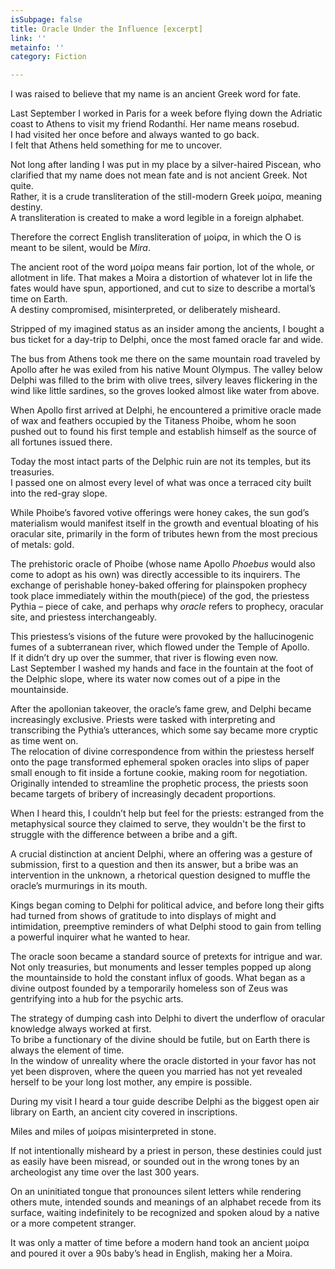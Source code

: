 ```yaml
---
isSubpage: false
title: Oracle Under the Influence [excerpt]
link: ''
metainfo: ''
category: Fiction

---
```

I was raised to believe that my name is an ancient Greek word for fate.

Last September I worked in Paris for a week before flying down the Adriatic coast to Athens to visit my friend Rodanthí. Her name means rosebud.  
I had visited her once before and always wanted to go back.  
I felt that Athens held something for me to uncover.

Not long after landing I was put in my place by a silver-haired Piscean, who clarified that my name does not mean fate and is not ancient Greek. Not quite.  
Rather, it is a crude transliteration of the still-modern Greek μοίρα, meaning destiny.  
A transliteration is created to make a word legible in a foreign alphabet.

Therefore the correct English transliteration of μοίρα, in which the O is meant to be silent, would be _Mira_.

The ancient root of the word μοίρα means fair portion, lot of the whole, or allotment in life. That makes a Moira a distortion of whatever lot in life the fates would have spun, apportioned, and cut to size to describe a mortal’s time on Earth.  
A destiny compromised, misinterpreted, or deliberately misheard.

Stripped of my imagined status as an insider among the ancients, I bought a bus ticket for a day-trip to Delphi, once the most famed oracle far and wide.

The bus from Athens took me there on the same mountain road traveled by Apollo after he was exiled from his native Mount Olympus. The valley below Delphi was filled to the brim with olive trees, silvery leaves flickering in the wind like little sardines, so the groves looked almost like water from above.

When Apollo first arrived at Delphi, he encountered a primitive oracle made of wax and feathers occupied by the Titaness Phoibe, whom he soon pushed out to found his first temple and establish himself as the source of all fortunes issued there.

Today the most intact parts of the Delphic ruin are not its temples, but its treasuries.  
I passed one on almost every level of what was once a terraced city built into the red-gray slope.

While Phoibe’s favored votive offerings were honey cakes, the sun god’s materialism would manifest itself in the growth and eventual bloating of his oracular site, primarily in the form of tributes hewn from the most precious of metals: gold.

The prehistoric oracle of Phoibe (whose name Apollo _Phoebus_ would also come to adopt as his own) was directly accessible to its inquirers. The exchange of perishable honey-baked offering for plainspoken prophecy took place immediately within the mouth(piece) of the god, the priestess Pythia – piece of cake, and perhaps why _oracle_ refers to prophecy, oracular site, and priestess interchangeably.

This priestess’s visions of the future were provoked by the hallucinogenic fumes of a subterranean river, which flowed under the Temple of Apollo.  
If it didn’t dry up over the summer, that river is flowing even now.  
Last September I washed my hands and face in the fountain at the foot of the Delphic slope, where its water now comes out of a pipe in the mountainside.

After the apollonian takeover, the oracle’s fame grew, and Delphi became increasingly exclusive. Priests were tasked with interpreting and transcribing the Pythia’s utterances, which some say became more cryptic as time went on.  
The relocation of divine correspondence from within the priestess herself onto the page transformed ephemeral spoken oracles into slips of paper small enough to fit inside a fortune cookie, making room for negotiation. Originally intended to streamline the prophetic process, the priests soon became targets of bribery of increasingly decadent proportions.

When I heard this, I couldn’t help but feel for the priests: estranged from the metaphysical source they claimed to serve, they wouldn't be the first to struggle with the difference between a bribe and a gift.

A crucial distinction at ancient Delphi, where an offering was a gesture of submission, first to a question and then its answer, but a bribe was an intervention in the unknown, a rhetorical question designed to muffle the oracle’s murmurings in its mouth.

Kings began coming to Delphi for political advice, and before long their gifts had turned from shows of gratitude to into displays of might and intimidation, preemptive reminders of what Delphi stood to gain from telling a powerful inquirer what he wanted to hear.

The oracle soon became a standard source of pretexts for intrigue and war. Not only treasuries, but monuments and lesser temples popped up along the mountainside to hold the constant influx of goods. What began as a divine outpost founded by a temporarily homeless son of Zeus was gentrifying into a hub for the psychic arts.

The strategy of dumping cash into Delphi to divert the underflow of oracular knowledge always worked at first.  
To bribe a functionary of the divine should be futile, but on Earth there is always the element of time.  
In the window of unreality where the oracle distorted in your favor has not yet been disproven, where the queen you married has not yet revealed herself to be your long lost mother, any empire is possible.

During my visit I heard a tour guide describe Delphi as the biggest open air library on Earth, an ancient city covered in inscriptions.

Miles and miles of μοίραs misinterpreted in stone.

If not intentionally misheard by a priest in person, these destinies could just as easily have been misread, or sounded out in the wrong tones by an archeologist any time over the last 300 years.

On an uninitiated tongue that pronounces silent letters while rendering others mute, intended sounds and meanings of an alphabet recede from its surface, waiting indefinitely to be recognized and spoken aloud by a native or a more competent stranger.

It was only a matter of time before a modern hand took an ancient μοίρα and poured it over a 90s baby’s head in English, making her a Moira.